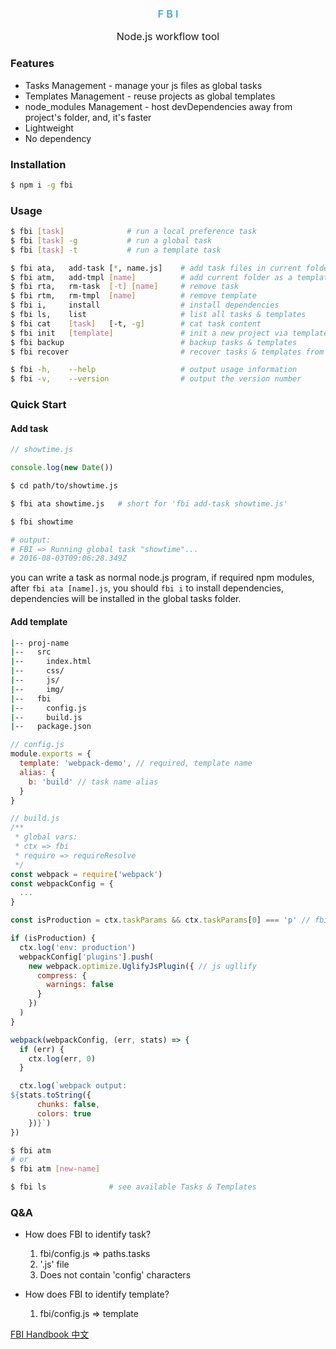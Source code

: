 <div align="center">
  <h3 style="color:#48abd6;font-weight:600;">F B I</h3>
  <p style="font-size:16px;">Node.js workflow tool</p>
</div>

### Features

* Tasks Management -  manage your js files as global tasks
* Templates Management - reuse projects as global templates
* node_modules Management - host devDependencies away from project's folder, and, it's faster
* Lightweight
* No dependency

### Installation

```bash
$ npm i -g fbi
```


### Usage

```bash
$ fbi [task]              # run a local preference task
$ fbi [task] -g           # run a global task
$ fbi [task] -t           # run a template task
```

```bash
$ fbi ata,   add-task [*, name.js]    # add task files in current folder
$ fbi atm,   add-tmpl [name]          # add current folder as a template named [name]
$ fbi rta,   rm-task  [-t] [name]     # remove task
$ fbi rtm,   rm-tmpl  [name]          # remove template
$ fbi i,     install                  # install dependencies
$ fbi ls,    list                     # list all tasks & templates
$ fbi cat    [task]   [-t, -g]        # cat task content
$ fbi init   [template]               # init a new project via template
$ fbi backup                          # backup tasks & templates
$ fbi recover                         # recover tasks & templates from current folder

$ fbi -h,    --help                   # output usage information
$ fbi -v,    --version                # output the version number
```

### Quick Start

#### Add task


```js
// showtime.js

console.log(new Date())
```
```bash
$ cd path/to/showtime.js

$ fbi ata showtime.js   # short for 'fbi add-task showtime.js'
```
```bash
$ fbi showtime

# output:
# FBI => Running global task "showtime"...
# 2016-08-03T09:06:28.349Z
```
you can write a task as normal node.js program, if required npm modules, after ```fbi ata [name].js```, you should ```fbi i``` to install dependencies, dependencies will be installed in the global tasks folder.

#### Add template

```bash
|-- proj-name
|--   src
|--     index.html
|--     css/
|--     js/
|--     img/
|--   fbi
|--     config.js
|--     build.js
|--   package.json

```
```js
// config.js
module.exports = {
  template: 'webpack-demo', // required, template name
  alias: {
    b: 'build' // task name alias
  }
}
```
```js
// build.js
/**
 * global vars:
 * ctx => fbi
 * require => requireResolve
 */
const webpack = require('webpack')
const webpackConfig = {
  ...
}

const isProduction = ctx.taskParams && ctx.taskParams[0] === 'p' // fbi build -p

if (isProduction) {
  ctx.log('env: production')
  webpackConfig['plugins'].push(
    new webpack.optimize.UglifyJsPlugin({ // js ugllify
      compress: {
        warnings: false
      }
    })
  )
}

webpack(webpackConfig, (err, stats) => {
  if (err) {
    ctx.log(err, 0)
  }

  ctx.log(`webpack output:
${stats.toString({
      chunks: false,
      colors: true
    })}`)
})
```

```bash
$ fbi atm
# or
$ fbi atm [new-name]
```
```bash
$ fbi ls              # see available Tasks & Templates
```

### Q&A
* How does FBI to identify task?
  1. fbi/config.js => paths.tasks
  1. '.js' file
  1. Does not contain 'config' characters

* How does FBI to identify template?
  1. fbi/config.js => template



[FBI Handbook 中文](https://neikvon.gitbooks.io/fbi/content/)